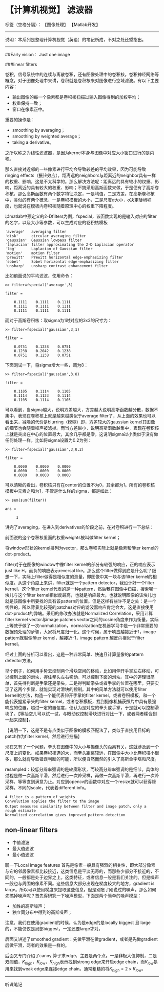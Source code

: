 <head>
    <script src="https://cdn.mathjax.org/mathjax/latest/MathJax.js?config=TeX-AMS-MML_HTMLorMML" type="text/javascript"></script>
    <script type="text/x-mathjax-config">
        MathJax.Hub.Config({
            tex2jax: {
            skipTags: ['script', 'noscript', 'style', 'textarea', 'pre'],
            inlineMath: [['$','$']]
            }
        });
    </script>
</head>


# 【计算机视觉】 滤波器

标签（空格分隔）： 【图像处理】 【Matlab开发】

---

说明：本系列是整理计算机视觉（英语）的笔记所成，不对之处还望指出。


----------

##Early vision： Just one image

###linear filters

卷积，信号系统中的连续与离散卷积，还有图像处理中的卷积核，卷积神经网络等概念。对于图像处理中来讲，卷积就是卷积核来对图像进行空域滤波。有以下主要内容：

 - 输出图像的每一个像素都是卷积核扫描过输入图像得到的加权平均；
 - 权重保持一致；
 - 窗口在像素正中。

重要的操作是：

- smoothing by averaging；
- smoothing by weighted average；
- taking a derivative。

之所以称之为线性滤波器，是因为kernel本身与图像中对应大小窗口进行的是内积。

那么直接对近邻的一些像素进行平均会导致较差的平均效果，因为可能导致ringing effects（振铃效应），距离远的neighbors与距离近的neighbor具有一样的权重、影响，这是不太科学的。那么解决方法呢：距离远的具有较小的权重、影响，距离近的具有较大的权重、影响；不妨采用高斯函数来做，于是便有了高斯卷积核，那么高斯函数有两个数字特征决定，一是均值，二是方差，在高斯卷积核中，类似的有两个概念，一是卷积模板的大小，二是尺度$\sigma$大小，$\sigma$决定陡峭程度，也就说在模板内卷积核随着原理中心的权重下降程度。
 
以matlab中预定义的2-Dfilters为例，fspecial，该函数实现的是输入对应的filter的名字，以及大小等参数，可以生成对应的卷积核模板

    'average'   averaging filter
    'disk'      circular averaging filter
    'gaussian'  Gaussian lowpass filter
    'laplacian' filter approximating the 2-D Laplacian operator
    'log'       Laplacian of Gaussian filter
    'motion'    motion filter
    'prewitt'   Prewitt horizontal edge-emphasizing filter
    'sobel'     Sobel horizontal edge-emphasizing filter
    'unsharp'   unsharp contrast enhancement filter


比如前面说的平均滤波，使用命令：

    >> filter=fspecial('average',3)
    
    filter =
    
        0.1111    0.1111    0.1111
        0.1111    0.1111    0.1111
        0.1111    0.1111    0.1111
        
        
而对于高斯卷积核：取sigma为1时对应的3x3的尺寸为：

    >> filter=fspecial('gaussian',3,1)
    
    filter =
    
        0.0751    0.1238    0.0751
        0.1238    0.2042    0.1238
        0.0751    0.1238    0.0751
        
下面测试一下，将sigma增大一些，调为8：

    >> filter=fspecial('gaussian',3,8)
    
    filter =
    
        0.1105    0.1114    0.1105
        0.1114    0.1123    0.1114
        0.1105    0.1114    0.1105

可以看到，当sigma越大，说明方差越大，方差越大说明高斯函数越分散，数据不集中，表现在卷积核上就是越来越类似于average filter了，从上面的效果也可以看出来，减噪的代价是blurring（模糊）即，方差较大的gaussian kernel其图像的细节也会随着噪声被滤掉。而当方差越小，说明高斯函数越集中，表现在卷积核上就是突出在中心的位置最大，其余几乎都是零，这说明sigma过小类似于没有做任何处理一样。比如将sigma设置为0.2为例：

    >> filter=fspecial('gaussian',3,0.2)
    
    filter =
    
        0.0000    0.0000    0.0000
        0.0000    1.0000    0.0000
        0.0000    0.0000    0.0000
        

可以清晰的看出，卷积核只有在center的位置不为0，其余都为1。所有的卷积核模板中元素之和为1，不管是什么样的sigma，都是如此：

    >> sum(sum(filter))
    
    ans =
    
         1



讲完了averaging，在进入到derivatives的阶段之前，在对卷积进行一下总结：

前面说的这个卷积核里面的权重weights被叫做filter kernel；

将window形状的kernel排列为vector，那么卷积实际上就是像素和filter kernel的dot-product。

filter对于在图像的window中像filter kernel的部分有较强的响应，正的响应表示just like H，而负的响应表示reversal like。那么这个filter做得到底是什么呢？细想一下，实际上filter做得是相似度的测量，即图像中某一块与该filter kernel的相似度。从这个角度上来讲，filter就是一个pattern detector，我设计好一个filter kernel，这个filter kernel代表的是一种pattern，然后我在图像中扫描，搜索哪一块儿与这个filter kernel相似度最高，也就是响应最大，也就说明图像的该块儿也就是该图像中所要找的具有该pattern的位置。但是这样有些许不足之处：是一个线性的，所以背景比较亮的patches对应的滤波器响应肯定会大，这是直接使用dot-product的弊端。采用的修改办法就是Normalized Correlation，采用计算filter kernel vector与image patches vector之间的cosine角度来作为衡量，实际上等效于做了一次normalization，normalization在机器学习中是一个非常重要的数据预处理的步骤，大家将尺度归一化。这个时候，属于响应越接近于1，image pattern就越像filter kernel，越接近-1，image pattern 越反向相似于filter kernel。

经过上面的分析可以看出，这是一种非常简单、快速且计算量像的pattern detector方法。

举个例子，如何用手势去控制两个滑块空间的移动，比如用伸开手掌左右移动，可以控制上面的滑块，握住拳头左右移动，可以控制下面的滑块。其中的道理很简单，首先得判断是手掌还是拳头，二是得判断拳头或者手掌的位置在哪里，只要实现了这两个步骤，就能实现对滑块的控制。其中的简单方法就可以使用filter kernel的方法，构造一个能代表伸开手掌的filter kernel，或者卷积模板，和一个能代表握紧拳头的filter kernel，或者卷积模板，找到摄像机捕获照片中具有最强响应的位置，超过一定的置信度，便认为是对应的拳头或手掌，于是就可以控制滑块了。【等抽空儿可以试一试，与眼动仪控制滑块进行对比一下，或者两者糅合到一起来控制】。

【说明一下，这是不是有点类似于图像的模板匹配法了，类似于直接用目标的patch作为filter kernel，然后进行扫描】

现在又有了一个问题，拳头在图像中的大小与摄像头的距离有关，这就涉及到一个尺度上的变化，如果卷积核选的大，而拳头距离较远，在图像中大小比卷积核小很多，那么就有导致错误判断的可能，所以便自然而然的引入了高斯金字塔和尺度。

resampled：较低分辨率强调的是轮廓形状，而较高分辨率强调的是细节。具体的过程是做一次高斯平滑，然后进行一次降采样，再做一次高斯平滑，再进行一次降采样，等等直到满意为止。对应到opencv的函数中对应一个resize就可以获得降采样。不同的scale，代表着different info。

    A filter is a pattern of weights
    Convolution applies the filter to the image
    Output measures similarity between filter and image patch，only a
    rough estimate
    Normalized correlation gives improved pattern detection

## non-linear filters

- 中值滤波
- 最大值滤波
- 最小值滤波
 

聊一下Local image features
首先是像素一般具有强烈的相关性，即大部分像素与它的邻居像素都比较接近，这类信息是平淡无奇的，而那些少部分不接近的，不同的，一般都是处于边界之上。这类特征，或者信息一般是我们关注的。但是噪声一般也与周围的像素不同。这些信息大部分出现在梯度较大的地方，gradient is large。所以可以使用梯度来提取这些信息，但是别忘了刚说过的噪声。那么如何先搞掉噪声呢？首先得研究一下噪声模型，下面是两个简单的噪声模型：

- 加性的高斯噪声；
- 独立同分布中得到的高斯噪声；

注意，我们在使用gradient的时候，认为是edge的是locally biggest 且 large的，不能仅仅是局部biggest，一定还要large才对。

后面又讲述了smoothed gradient：先做平滑在做gradient，或者是先做gradient后做平滑，两者的效果是一样的。

后面又专门介绍了canny 算子求edge，主要是两个点，一是非极大值抑制，二是双阈值，$K_{high}$，$K_{low}$，$K_{high}$表示找到strong edge来开启edge chain，而$K_{low}$是用来找到weak edge来连接edge chain。通常粗糙的将$K_{high}=2\times K_{low}$。


----------

听课笔记